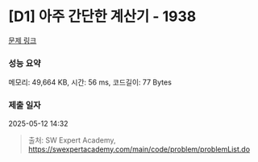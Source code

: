 # [D1] 아주 간단한 계산기 - 1938 

[문제 링크](https://swexpertacademy.com/main/code/problem/problemDetail.do?contestProbId=AV5PjsYKAMIDFAUq) 

### 성능 요약

메모리: 49,664 KB, 시간: 56 ms, 코드길이: 77 Bytes

### 제출 일자

2025-05-12 14:32



> 출처: SW Expert Academy, https://swexpertacademy.com/main/code/problem/problemList.do
